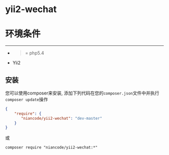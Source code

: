 yii2-wechat
===============


环境条件
=====
------------
- >= php5.4
- Yii2

安装
------------

您可以使用composer来安装, 添加下列代码在您的``composer.json``文件中并执行``composer update``操作

```json
{
    "require": {
       "niancode/yii2-wechat": "dev-master"
    }
}
```

或

```
composer require "niancode/yii2-wechat:*"